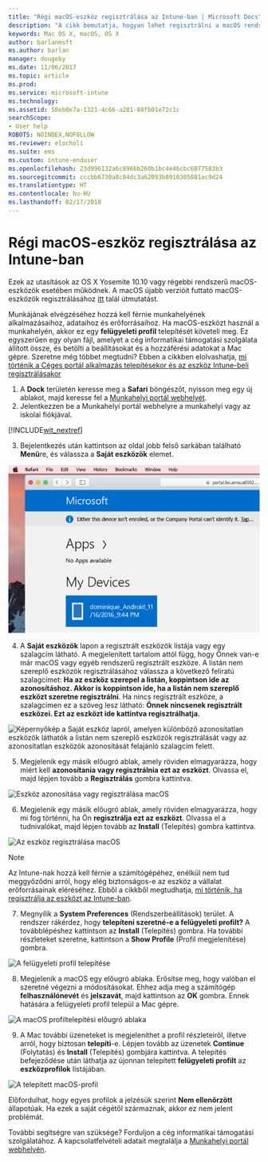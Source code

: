 ```yaml
---
title: "Régi macOS-eszköz regisztrálása az Intune-ban | Microsoft Docs"
description: "A cikk bemutatja, hogyan lehet regisztrálni a macOS rendszerű eszközöket az Intune-ban."
keywords: Mac OS X, macOS, OS X
author: barlanmsft
ms.author: barlan
manager: dougeby
ms.date: 11/06/2017
ms.topic: article
ms.prod: 
ms.service: microsoft-intune
ms.technology: 
ms.assetid: 58eb0e7a-1321-4c66-a281-88fb01e72c1c
searchScope:
- User help
ROBOTS: NOINDEX,NOFOLLOW
ms.reviewer: elocholi
ms.suite: ems
ms.custom: intune-enduser
ms.openlocfilehash: 23d996132a6c896bb260b1bc4e46cbc6077583b3
ms.sourcegitcommit: cccbb6730a8c84dc3a62093b8910305081ac9d24
ms.translationtype: HT
ms.contentlocale: hu-HU
ms.lasthandoff: 02/17/2018
---
```

# <a name="enroll-your-legacy-macos-device-in-intune"></a>Régi macOS-eszköz regisztrálása az Intune-ban

Ezek az utasítások az OS X Yosemite 10.10 vagy régebbi rendszerű macOS-eszközök esetében működnek. A macOS újabb verzióit futtató macOS-eszközök regisztrálásához [itt](enroll-your-device-in-intune-macos-cp.md) talál útmutatást.

Munkájának elvégzéséhez hozzá kell férnie munkahelyének alkalmazásaihoz, adataihoz és erőforrásaihoz. Ha macOS-eszközt használ a munkahelyén, akkor ez egy __felügyeleti profil__ telepítését követeli meg. Ez egyszerűen egy olyan fájl, amelyet a cég informatikai támogatási szolgálata állított össze, és betölti a beállításokat és a hozzáférési adatokat a Mac gépre. Szeretne még többet megtudni? Ebben a cikkben elolvashatja, [mi történik a Céges portál alkalmazás telepítésekor és az eszköz Intune-beli regisztrálásakor](what-happens-if-you-install-the-company-portal-app-and-enroll-your-device-in-intune-ios.md)

1. A __Dock__ területén keresse meg a __Safari__ böngészőt, nyisson meg egy új ablakot, majd keresse fel a [Munkahelyi portál webhelyét](https://portal.manage.microsoft.com#HelpDeskDialog).
2. Jelentkezzen be a Munkahelyi portál webhelyre a munkahelyi vagy az iskolai fiókjával.

  [!INCLUDE[wit_nextref](includes/end-user-password-guidance.md)]

3. Bejelentkezés után kattintson az oldal jobb felső sarkában található **Menü**re, és válassza a **Saját eszközök** elemet.

 ![Képernyőkép a webes portál kezdőlapjáról, amelyen látható, hogy még nincsenek telepíthető alkalmazások. Alul a Saját eszközök gomb jelenik meg.](./media/macOS_enroll_001_landing_page.png)

4. A __Saját eszközök__ lapon a regisztrált eszközök listája vagy egy szalagcím látható. A megjelenített tartalom attól függ, hogy Önnek van-e már macOS vagy egyéb rendszerű regisztrált eszköze. A listán nem szereplő eszközök regisztrálásához válassza a következő feliratú szalagcímet: __Ha az eszköz szerepel a listán, koppintson ide az azonosításhoz. Akkor is koppintson ide, ha a listán nem szereplő eszközt szeretne regisztrálni__. Ha nincs regisztrált eszköze, a szalagcímen ez a szöveg lesz látható: **Önnek nincsenek regisztrált eszközei. Ezt az eszközt ide kattintva regisztrálhatja.**

  ![Képernyőkép a Saját eszköz lapról, amelyen különböző azonosítatlan eszközök láthatók a listán nem szereplő eszközök regisztrálását vagy az azonosítatlan eszközök azonosítását felajánló szalagcím felett.](./media/macOS_enroll_002_tap_here_banner.png)

5. Megjelenik egy másik előugró ablak, amely röviden elmagyarázza, hogy miért kell __azonosítania vagy regisztrálnia ezt az eszközt__. Olvassa el, majd lépjen tovább a __Regisztrálás__ gombra kattintva.

 ![Eszköz azonosítása vagy regisztrálása macOS](./media/macOS_enroll_003_IDenroll_popup.png)

6. Megjelenik egy másik előugró ablak, amely röviden elmagyarázza, hogy mi fog történni, ha Ön __regisztrálja ezt az eszközt__. Olvassa el a tudnivalókat, majd lépjen tovább az __Install__ (Telepítés) gombra kattintva.

 ![Az eszköz regisztrálása macOS](./media/macOS_enroll_004_enroll_popup.png)

  > [!NOTE]
  > Az Intune-nak hozzá kell férnie a számítógépéhez, enélkül nem tud meggyőződni arról, hogy elég biztonságos-e az eszköz a vállalat erőforrásainak eléréséhez. Ebből a cikkből megtudhatja, [mi történik, ha regisztrálja az eszközt az Intune-ban](what-happens-if-you-install-the-Company-Portal-app-and-enroll-your-device-in-intune-ios.md).

7. Megnyílik a __System Preferences__ (Rendszerbeállítások) terület. A rendszer rákérdez, hogy __telepíteni szeretné-e a felügyeleti profilt?__ A továbblépéshez kattintson az __Install__ (Telepítés) gombra. Ha további részleteket szeretne, kattintson a __Show Profile__ (Profil megjelenítése) gombra.

 ![A felügyeleti profil telepítése](./media/macOS_enroll_005_sysprefs_mgmt_profile.png)

8. Megjelenik a macOS egy előugró ablaka. Erősítse meg, hogy valóban el szeretné végezni a módosításokat. Ehhez adja meg a számítógép __felhasználónevét__ és __jelszavát__, majd kattintson az __OK__ gombra. Ennek hatására a felügyeleti profil települ a Mac gépre.

 ![A macOS profiltelepítési előugró ablaka](./media/macOS_enroll_006_sysprefs_admin_login.png)

9. A Mac további üzeneteket is megjeleníthet a profil részleteiről, illetve arról, hogy biztosan __telepíti__-e. Lépjen tovább az üzenetek __Continue__ (Folytatás) és __Install__ (Telepítés) gombjára kattintva. A telepítés befejeződése után láthatja az újonnan telepített __felügyeleti profilt__ az __eszközprofilok__ listájában.

 ![A telepített macOS-profil](./media/macOS_enroll_007_sysprefs_installed_profile.png)

Előfordulhat, hogy egyes profilok a jelzésük szerint **Nem ellenőrzött** állapotúak. Ha ezek a saját cégétől származnak, akkor ez nem jelent problémát.

További segítségre van szüksége? Forduljon a cég informatikai támogatási szolgálatához. A kapcsolatfelvételi adatait megtalálja a [Munkahelyi portál webhelyén](https://portal.manage.microsoft.com#HelpDeskDialog).
